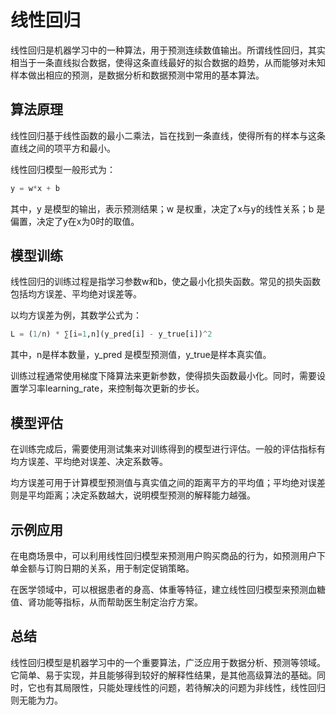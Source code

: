 # 线性回归
线性回归是机器学习中的一种算法，用于预测连续数值输出。所谓线性回归，其实相当于一条直线拟合数据，使得这条直线最好的拟合数据的趋势，从而能够对未知样本做出相应的预测，是数据分析和数据预测中常用的基本算法。

## 算法原理
线性回归基于线性函数的最小二乘法，旨在找到一条直线，使得所有的样本与这条直线之间的项平方和最小。

线性回归模型一般形式为：
```py
y = w*x + b
```

其中，y 是模型的输出，表示预测结果；w 是权重，决定了x与y的线性关系；b 是偏置，决定了y在x为0时的取值。

## 模型训练
线性回归的训练过程是指学习参数w和b，使之最小化损失函数。常见的损失函数包括均方误差、平均绝对误差等。

以均方误差为例，其数学公式为：
```py
L = (1/n) * ∑[i=1,n](y_pred[i] - y_true[i])^2
```

其中，n是样本数量，y_pred 是模型预测值，y_true是样本真实值。

训练过程通常使用梯度下降算法来更新参数，使得损失函数最小化。同时，需要设置学习率learning_rate，来控制每次更新的步长。

## 模型评估
在训练完成后，需要使用测试集来对训练得到的模型进行评估。一般的评估指标有均方误差、平均绝对误差、决定系数等。

均方误差可用于计算模型预测值与真实值之间的距离平方的平均值；平均绝对误差则是平均距离；决定系数越大，说明模型预测的解释能力越强。

## 示例应用
在电商场景中，可以利用线性回归模型来预测用户购买商品的行为，如预测用户下单金额与订购日期的关系，用于制定促销策略。

在医学领域中，可以根据患者的身高、体重等特征，建立线性回归模型来预测血糖值、肾功能等指标，从而帮助医生制定治疗方案。

## 总结
线性回归模型是机器学习中的一个重要算法，广泛应用于数据分析、预测等领域。它简单、易于实现，并且能够得到较好的解释性结果，是其他高级算法的基础。同时，它也有其局限性，只能处理线性的问题，若待解决的问题为非线性，线性回归则无能为力。